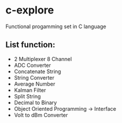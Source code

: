 # c-explore
Functional progamming set in C language

## List function:
* 2 Multiplexer 8 Channel
* ADC Converter
* Concatenate String
* String Converter
* Average Number
* Kalman Filter
* Split String
* Decimal to Binary
* Object Oriented Programming -> Interface
* Volt to dBm Converter
